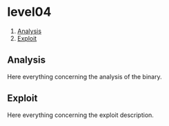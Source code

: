 # level04

1. [Analysis](#analysis)
2. [Exploit](#exploit)

## Analysis

Here everything concerning the analysis of the binary.

## Exploit

Here everything concerning the exploit description.
